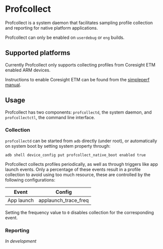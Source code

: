 # Profcollect

Profcollect is a system daemon that facilitates sampling profile collection and reporting for native
platform applications.

Profcollect can only be enabled on `userdebug` or `eng` builds.

## Supported platforms

Currently Profcollect only supports collecting profiles from Coresight ETM enabled ARM devices.

Instructions to enable Coresight ETM can be found from the
[simpleperf manual](https://android.googlesource.com/platform/system/extras/+/refs/heads/master/simpleperf/doc/collect_etm_data_for_autofdo.md).

## Usage

Profcollect has two components: `profcollectd`, the system daemon, and `profcollectctl`, the command
line interface.

### Collection

`profcollectd` can be started from `adb` directly (under root), or automatically on system boot by
setting system property through:

```
adb shell device_config put profcollect_native_boot enabled true
```

Profcollect collects profiles periodically, as well as through triggers like app launch events. Only
a percentage of these events result in a profile collection to avoid using too much resource, these
are controlled by the following configurations:

| Event      | Config                 |
|------------|------------------------|
| App launch | applaunch\_trace\_freq |

Setting the frequency value to `0` disables collection for the corresponding event.

### Reporting

*In development*
